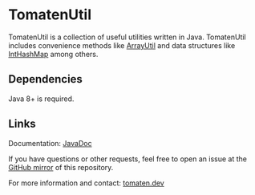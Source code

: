 # TomatenUtil

TomatenUtil is a collection of useful utilities written in Java.
TomatenUtil includes convenience methods like [ArrayUtil](https://docs.tomaten.dev/javadoc/TomatenUtil/de/tomatengames/util/ArrayUtil.html) and data structures like [IntHashMap](https://docs.tomaten.dev/javadoc/TomatenUtil/de/tomatengames/util/map/IntHashMap.html) among others.

## Dependencies

Java 8+ is required.

## Links

Documentation: [JavaDoc](https://docs.tomaten.dev/javadoc/TomatenUtil/)

If you have questions or other requests, feel free to open an issue at the [GitHub mirror](https://github.com/Basic7x7/TomatenUtil) of this repository.

For more information and contact: [tomaten.dev](https://tomaten.dev/)

